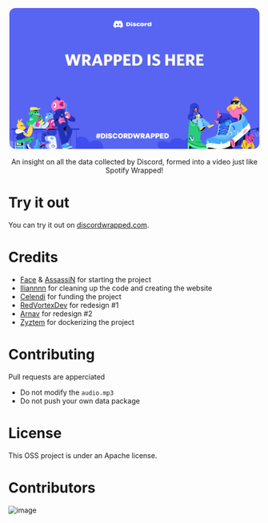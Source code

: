 <p align="center">
  <a href="https://discordwrapped.com"><img src="./backend/src/generator/assets/opening.png" alt="Discord Wrapped" width="500" style="border-radius: 12px" /></a>
</p>

<p align="center">
  An insight on all the data collected by Discord, formed into a video just like Spotify Wrapped!
</p>

# Try it out
You can try it out on [discordwrapped.com](https://discordwrapped.com).

# Credits
- [Face](https://github.com/face-hh) & [AssassiN](https://github.com/Assassin-1234) for starting the project
- [Iliannnn](https://github.com/Iliannnn) for cleaning up the code and creating the website
- [Celendi](https://github.com/Celendi) for funding the project
- [RedVortexDev](https://github.com/RedVortexDev) for redesign #1
- [Arnav](https://github.com/arnav-kr) for redesign #2
- [Zyztem](https://github.com/Zyztem) for dockerizing the project

# Contributing
Pull requests are apperciated
- Do not modify the `audio.mp3`
- Do not push your own data package

# License
This OSS project is under an Apache license.

# Contributors

![image](https://contrib.rocks/image?repo=Assassin-1234/discord-wrapped)
